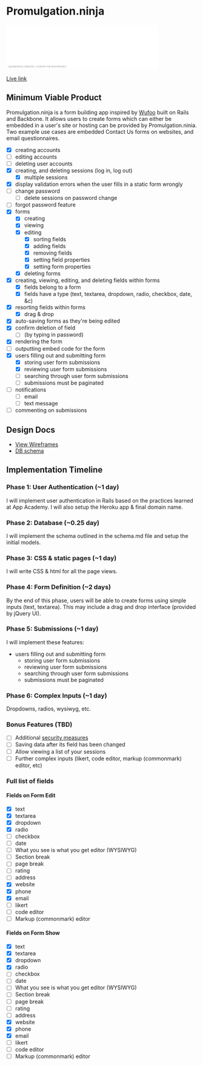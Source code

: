 # Promulgation.ninja

![App Logo](app/assets/images/logo2.png)

[Live link](http://promulgation.ninja)

## Minimum Viable Product
Promulgation.ninja is a form building app inspired by [Wufoo](wufoo.com) built
on Rails and Backbone. It allows users to create forms which can either be
embedded in a user's site or hosting can be provided by Promulgation.ninia.
Two example use cases are embedded Contact Us forms on websites, and email
questionnaires.

- [x] creating accounts
- [ ] editing accounts
- [ ] deleting user accounts
- [x] creating, and deleting sessions (log in, log out)
  - [x] multiple sessions
- [x] display validation errors when the user fills in a static form wrongly
- [ ] change password
  - [ ] delete sessions on password change
- [ ] forgot password feature
- [x] forms
  - [x] creating
  - [x] viewing
  - [x] editing
    - [x] sorting fields
    - [x] adding fields
    - [x] removing fields
    - [x] setting field properties
    - [x] setting form properties
  - [x] deleting forms
- [x] creating, viewing, editing, and deleting fields within forms
  - [x] fields belong to a form
  - [x] fields have a type (text, textarea, dropdown, radio, checkbox, date, &c)
- [x] resorting fields within forms
  - [x] drag & drop
- [x] auto-saving forms as they're being edited
- [x] confirm deletion of field
  - [ ] (by typing in password)
- [x] rendering the form
- [ ] outputting embed code for the form
- [x] users filling out and submitting form
  - [x] storing user form submissions
  - [x] reviewing user form submissions
  - [ ] searching through user form submissions
  - [ ] submissions must be paginated
- [ ] notifications
  - [ ] email
  - [ ] text message
- [ ] commenting on submissions

## Design Docs
* [View Wireframes][views]
* [DB schema][schema]

[views]: ./docs/views.md
[schema]: ./docs/schema.md

## Implementation Timeline

### Phase 1: User Authentication (~1 day)
I will implement user authentication in Rails based on the practices learned at
App Academy. I will also setup the Heroku app & final domain name.

### Phase 2: Database (~0.25 day)
I will implement the schema outlined in the schema.md file and setup the
initial models.

### Phase 3: CSS & static pages (~1 day)
I will write CSS & html for all the page views.

### Phase 4: Form Definition (~2 days)
By the end of this phase, users will be able to create forms using simple
inputs (text, textarea). This may include a drag and drop interface (provided by
jQuery UI).

### Phase 5: Submissions (~1 day)
I will implement these features:
- users filling out and submitting form
  - storing user form submissions
  - reviewing user form submissions
  - searching through user form submissions
  - submissions must be paginated

### Phase 6: Complex Inputs (~1 day)
Dropdowns, radios, wysiwyg, etc.

### Bonus Features (TBD)
- [ ] Additional [security measures](http://guides.rubyonrails.org/security.html)
- [ ] Saving data after its field has been changed
- [ ] Allow viewing a list of your sessions
- [ ] Further complex inputs (likert, code editor, markup (commonmark) editor, etc)

### Full list of fields

#### Fields on Form Edit
- [x] text
- [x] textarea
- [x] dropdown
- [x] radio
- [ ] checkbox
- [ ] date
- [ ] What you see is what you get editor (WYSIWYG)
- [ ] Section break
- [ ] page break
- [ ] rating
- [ ] address
- [x] website
- [x] phone
- [x] email
- [ ] likert
- [ ] code editor
- [ ] Markup (commonmark) editor

#### Fields on Form Show
- [x] text
- [x] textarea
- [x] dropdown
- [x] radio
- [ ] checkbox
- [ ] date
- [ ] What you see is what you get editor (WYSIWYG)
- [ ] Section break
- [ ] page break
- [ ] rating
- [ ] address
- [x] website
- [x] phone
- [x] email
- [ ] likert
- [ ] code editor
- [ ] Markup (commonmark) editor

